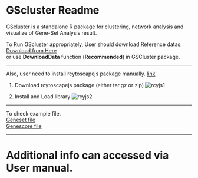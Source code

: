 GScluster Readme
===========

GScluster is a standalone R package for clustering, network analysis and visualize of Gene-Set Analysis result. <br>

To Run GScluster appropriately, User should download Reference datas.<br>
[Download from Here](http://github.com/unistbig/GScluster-Data/) <br>
or use **DownloadData** function (**Recommended**) in GSCluster package.<br>

***
Also, user need to install rcytoscapejs package manually.
[link](https://github.com/cytoscape/cyjShiny/releases)

1. Download rcytoscapejs package (either tar.gz or zip)
![rcyjs1](https://user-images.githubusercontent.com/6457691/52613929-45784d80-2ed3-11e9-8b82-e64dba293f0f.png)

2. Install and Load library
![rcyjs2](https://user-images.githubusercontent.com/6457691/52613932-47421100-2ed3-11e9-80ab-76a8d2930e97.png)

***
To check example file.<br>
<a href = 'https://github.com/unistbig/GScluster/raw/master/inst/GScluster/sample_geneset.txt' target = "_blank">Geneset file</a><br>
<a href = 'https://github.com/unistbig/GScluster/raw/master/inst/GScluster/sample_genescore.txt' target = "_blank">Genescore file</a><br>
***

# Additional info can accessed via User manual.
